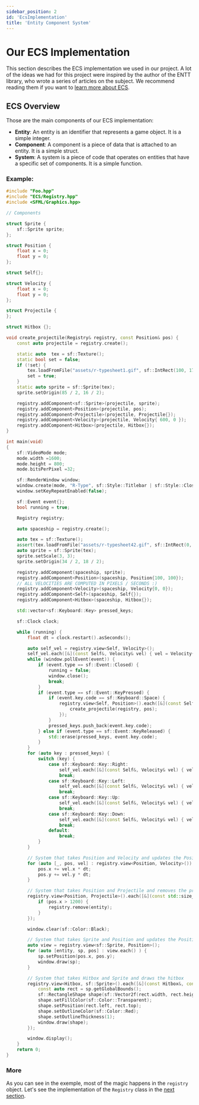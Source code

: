 ```yaml
---
sidebar_position: 2
id: 'EcsImplementation'
title: 'Entity Component System'
---
```


# Our ECS Implementation

This section describes the ECS implementation we used in our project. A lot of the ideas we had for this project were inspired by the author of the ENTT library, who wrote a series of articles on the subject. We recommend reading them if you want to [learn more about ECS](https://skypjack.github.io).

## ECS Overview

Those are the main components of our ECS implementation:
- **Entity**: An entity is an identifier that represents a game object. It is a simple integer.
- **Component**: A component is a piece of data that is attached to an entity. It is a simple struct.
- **System**: A system is a piece of code that operates on entities that have a specific set of components. It is a simple function.

### Example:
    
```cpp
#include "Foo.hpp"
#include "ECS/Registry.hpp"
#include <SFML/Graphics.hpp>

// Components

struct Sprite {
    sf::Sprite sprite;
};

struct Position {
    float x = 0;
    float y = 0;
};

struct Self{};

struct Velocity {
    float x = 0;
    float y = 0;
};

struct Projectile {
};

struct Hitbox {};

void create_projectile(Registry& registry, const Position& pos) {
    const auto projectile = registry.create();

    static auto  tex = sf::Texture();
    static bool set = false;
    if (!set) {
        tex.loadFromFile("assets/r-typesheet1.gif", sf::IntRect(100, 170, 85, 16));
        set = true;
    }
    static auto sprite = sf::Sprite(tex);
    sprite.setOrigin(85 / 2, 16 / 2);

    registry.addComponent<sf::Sprite>(projectile, sprite);
    registry.addComponent<Position>(projectile, pos);
    registry.addComponent<Projectile>(projectile, Projectile{});
    registry.addComponent<Velocity>(projectile, Velocity{ 600, 0 });
    registry.addComponent<Hitbox>(projectile, Hitbox{});
}

int main(void)
{
    sf::VideoMode mode;
    mode.width =1600;
    mode.height = 800;
    mode.bitsPerPixel =32;

    sf::RenderWindow window;
    window.create(mode, "R-Type", sf::Style::Titlebar | sf::Style::Close);
    window.setKeyRepeatEnabled(false);

    sf::Event event{};
    bool running = true;

    Registry registry;

    auto spaceship = registry.create();

    auto tex = sf::Texture();
    assert(tex.loadFromFile("assets/r-typesheet42.gif", sf::IntRect(0, 0, 34, 18)) && "sprite doesnt exist");
    auto sprite = sf::Sprite(tex);
    sprite.setScale(3, 3);
    sprite.setOrigin(34 / 2, 18 / 2);

    registry.addComponent(spaceship, sprite);
    registry.addComponent<Position>(spaceship, Position{100, 100});
    // ALL VELOCITIES ARE COMPUTED IN PIXELS / SECONDS :)
    registry.addComponent<Velocity>(spaceship, Velocity{0, 0});
    registry.addComponent<Self>(spaceship, Self{});
    registry.addComponent<Hitbox>(spaceship, Hitbox{});

    std::vector<sf::Keyboard::Key> pressed_keys;

    sf::Clock clock;

    while (running) {
        float dt = clock.restart().asSeconds();

        auto self_vel = registry.view<Self, Velocity>();
        self_vel.each([&](const Self&, Velocity& vel) { vel = Velocity{0, 0}; });
        while (window.pollEvent(event)) {
            if (event.type == sf::Event::Closed) {
                running = false;
                window.close();
                break;
            }
            if (event.type == sf::Event::KeyPressed) {
                if (event.key.code == sf::Keyboard::Space) {
                    registry.view<Self, Position>().each([&](const Self&, const Position& pos) {
                        create_projectile(registry, pos);
                    });
                }
                pressed_keys.push_back(event.key.code);
            } else if (event.type == sf::Event::KeyReleased) {
                std::erase(pressed_keys, event.key.code);
            }
        }
        for (auto key : pressed_keys) {
            switch (key) {
                case sf::Keyboard::Key::Right:
                    self_vel.each([&](const Self&, Velocity& vel) { vel.x = 300; });
                    break;
                case sf::Keyboard::Key::Left:
                    self_vel.each([&](const Self&, Velocity& vel) { vel.x = -300; });
                    break;
                case sf::Keyboard::Key::Up:
                    self_vel.each([&](const Self&, Velocity& vel) { vel.y = -300; });
                    break;
                case sf::Keyboard::Key::Down:
                    self_vel.each([&](const Self&, Velocity& vel) { vel.y = 300; });
                    break;
                default:
                    break;
            }
        }

        // System that takes Position and Velocity and updates the Position
        for (auto [_, pos, vel] : registry.view<Position, Velocity>()) {
            pos.x += vel.x * dt;
            pos.y += vel.y * dt;
        }

        // System that takes Position and Projectile and removes the projectile if it goes out of bounds
        registry.view<Position, Projectile>().each([&](const std::size_t& entity, Position& pos, const Projectile&) {
            if (pos.x > 1200) {
                registry.remove(entity);
            }
        });

        window.clear(sf::Color::Black);

        // System that takes Sprite and Position and updates the Position and draws the sprite
        auto view = registry.view<sf::Sprite, Position>();
        for (auto [entity, sp, pos] : view.each() ) {
            sp.setPosition(pos.x, pos.y);
            window.draw(sp);
        }

        // System that takes Hitbox and Sprite and draws the hitbox
        registry.view<Hitbox, sf::Sprite>().each([&](const Hitbox&, const sf::Sprite& sp) {
            const auto rect = sp.getGlobalBounds();
            sf::RectangleShape shape(sf::Vector2f(rect.width, rect.height));
            shape.setFillColor(sf::Color::Transparent);
            shape.setPosition(rect.left, rect.top);
            shape.setOutlineColor(sf::Color::Red);
            shape.setOutlineThickness(1);
            window.draw(shape);
        });

        window.display();
    }
    return 0;
}
```

### More

As you can see in the exemple, most of the magic happens in the `registry` object. Let's see the implementation of the `Registry` class in the [next section](/docs/Developer%20Guide/GameEngine/REGISTRY_implementation.md).
